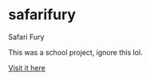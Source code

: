 # safarifury
Safari Fury

This was a school project, ignore this lol.

[Visit it here](https://bilygotagun.github.io/safarifury/)

